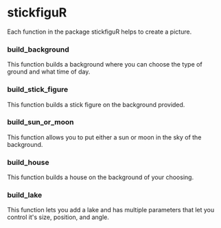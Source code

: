 # stickfiguR

Each function in the package stickfiguR helps to create a picture. 

### build_background 

This function builds a background where you can choose the type of ground and what time of day. 

### build_stick_figure 

This function builds a stick figure on the background provided.

### build_sun_or_moon

This function allows you to put either a sun or moon in the sky of the background.

### build_house

This function builds a house on the background of your choosing.

### build_lake

This function lets you add a lake and has multiple parameters that let you control it's size, position, and angle.
